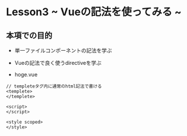 # Lesson3 ~ Vueの記法を使ってみる ~

## 本項での目的

* 単一ファイルコンポーネントの記法を学ぶ
* Vueの記法で良く使うdirectiveを学ぶ

* hoge.vue
```
// templeteタグ内に通常のhtml記法で書ける
<templete>
</templete>

<script>
</script>

<style scoped>
</style>
```